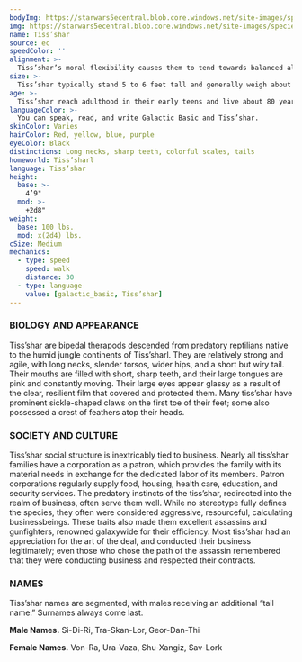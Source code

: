 ```yaml
---
bodyImg: https://starwars5ecentral.blob.core.windows.net/site-images/species/species_tiss’shar.png
img: https://starwars5ecentral.blob.core.windows.net/site-images/species/species_tiss’shar.png
name: Tiss’shar
source: ec
speedColor: ''
alignment: >-
  Tiss’shar’s moral flexibility causes them to tend towards balanced alignments, though there are exceptions.
size: >-
  Tiss’shar typically stand 5 to 6 feet tall and generally weigh about 140 lbs. Regardless of your position in that range, your size is Medium.
age: >-
  Tiss’shar reach adulthood in their early teens and live about 80 years.
languageColor: >-
  You can speak, read, and write Galactic Basic and Tiss’shar. 
skinColor: Varies
hairColor: Red, yellow, blue, purple
eyeColor: Black
distinctions: Long necks, sharp teeth, colorful scales, tails
homeworld: Tiss’sharl
language: Tiss’shar
height:
  base: >-
    4’9"
  mod: >-
    +2d8"
weight:
  base: 100 lbs.
  mod: x(2d4) lbs.
cSize: Medium
mechanics:
  - type: speed
    speed: walk
    distance: 30
  - type: language
    value: [galactic_basic, Tiss’shar]
---
```

### BIOLOGY AND APPEARANCE
Tiss’shar are bipedal therapods descended from predatory reptilians native to the humid jungle continents of Tiss’sharl. They are relatively strong and agile, with long necks, slender torsos, wider hips, and a short but wiry tail. Their mouths are filled with short, sharp teeth, and their large tongues are pink and constantly moving. Their large eyes appear glassy as a result of the clear, resilient film that covered and protected them. Many tiss’shar have prominent sickle-shaped claws on the first toe of their feet; some also possessed a crest of feathers atop their heads.

### SOCIETY AND CULTURE
Tiss’shar social structure is inextricably tied to business. Nearly all tiss’shar families have a corporation as a patron, which provides the family with its material needs in exchange for the dedicated labor of its members. Patron corporations regularly supply food, housing, health care, education, and security services. The predatory instincts of the tiss’shar, redirected into the realm of business, often serve them well. While no stereotype fully defines the species, they often were considered aggressive, resourceful, calculating businessbeings. These traits also made them excellent assassins and gunfighters, renowned galaxywide for their efficiency. Most tiss’shar had an appreciation for the art of the deal, and conducted their business legitimately; even those who chose the path of the assassin remembered that they were conducting business and respected their contracts.

### NAMES
Tiss’shar names are segmented, with males receiving an additional “tail name.” Surnames always come last.

__Male Names.__ Si-Di-Ri, Tra-Skan-Lor, Geor-Dan-Thi

__Female Names.__ Von-Ra, Ura-Vaza, Shu-Xangiz, Sav-Lork



    